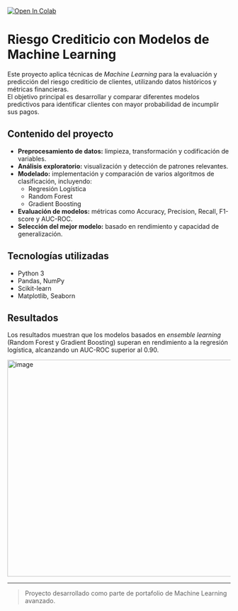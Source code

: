 [![Open In Colab](https://colab.research.google.com/assets/colab-badge.svg)](https://colab.research.google.com/drive/1LrYUXS0xFbhH4cc3J6dyYR9Ugw41Ka2E?authuser=2#scrollTo=KwXnYU2mDaII)

# Riesgo Crediticio con Modelos de Machine Learning

Este proyecto aplica técnicas de *Machine Learning* para la evaluación y predicción del riesgo crediticio de clientes, utilizando datos históricos y métricas financieras.  
El objetivo principal es desarrollar y comparar diferentes modelos predictivos para identificar clientes con mayor probabilidad de incumplir sus pagos.

## Contenido del proyecto
- **Preprocesamiento de datos:** limpieza, transformación y codificación de variables.
- **Análisis exploratorio:** visualización y detección de patrones relevantes.
- **Modelado:** implementación y comparación de varios algoritmos de clasificación, incluyendo:
  - Regresión Logística
  - Random Forest
  - Gradient Boosting
- **Evaluación de modelos:** métricas como Accuracy, Precision, Recall, F1-score y AUC-ROC.
- **Selección del mejor modelo:** basado en rendimiento y capacidad de generalización.

## Tecnologías utilizadas
- Python 3
- Pandas, NumPy
- Scikit-learn
- Matplotlib, Seaborn

## Resultados
Los resultados muestran que los modelos basados en *ensemble learning* (Random Forest y Gradient Boosting) superan en rendimiento a la regresión logística, alcanzando un AUC-ROC superior al 0.90.

<img width="790" height="490" alt="image" src="https://github.com/user-attachments/assets/f155f64b-2842-4017-93ab-e35359d546c3" />


---
> Proyecto desarrollado como parte de portafolio de Machine Learning avanzado.
